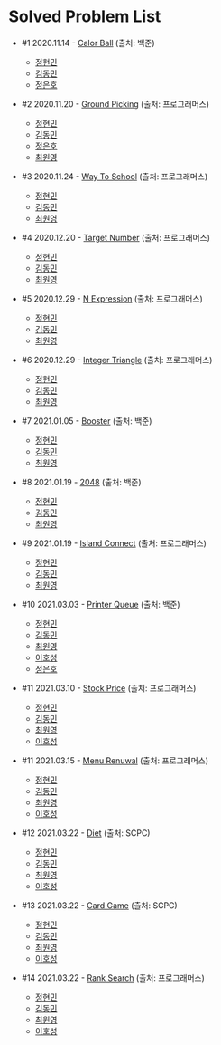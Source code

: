 # Solved Problem List
- #1 2020.11.14 - [Calor Ball](https://www.acmicpc.net/problem/10800) (출처: 백준)

  - [정현민](https://github.com/kalgory/201113_Color-Ball_JHM)
  - [김동민](https://github.com/kalgory/201113_Color-Ball_KDM)
  - [정은호](https://github.com/kalgory/201113_Color-Ball_JEH)


- #2 2020.11.20 - [Ground Picking](https://programmers.co.kr/learn/courses/30/lessons/12913) (출처: 프로그래머스)

  - [정현민](https://github.com/kalgory/201120_Ground-Picking_JHM)
  - [김동민](https://github.com/kalgory/201120_Ground-Picking_KDM)
  - [정은호](https://github.com/kalgory/201120_Ground-Picking_JEH)
  - [최원영](https://github.com/kalgory/201120_Ground-Picking_CWY)
  

- #3 2020.11.24 - [Way To School](https://programmers.co.kr/learn/courses/30/lessons/42898) (출처: 프로그래머스)

  - [정현민](https://github.com/kalgory/201124_Way-To-School_JHM)
  - [김동민](https://github.com/kalgory/201126_Way-To-School_KDM)
  - [최원영](https://github.com/kalgory/201126_Way-To-School_CWY)


- #4 2020.12.20 - [Target Number](https://programmers.co.kr/learn/courses/30/lessons/43165) (출처: 프로그래머스)

  - [정현민](https://github.com/kalgory/201220_Target-Number_JHM)
  - [김동민](https://github.com/kalgory/201220_Target-Number_KDM)
  - [최원영](https://github.com/kalgory/201220_Target-Number_CWY)
  
- #5 2020.12.29 - [N Expression](https://programmers.co.kr/learn/courses/30/lessons/42895) (출처: 프로그래머스)

  - [정현민](https://github.com/kalgory/201229_N-Expression_JHM)
  - [김동민](https://github.com/kalgory/201229_N-Expression_KDM)
  - [최원영](https://github.com/kalgory/201229_N-Expression_CWY)


- #6 2020.12.29 - [Integer Triangle](https://programmers.co.kr/learn/courses/30/lessons/43105) (출처: 프로그래머스)

  - [정현민](https://github.com/kalgory/201229_Integer-Triangle_JHM)
  - [김동민](https://github.com/kalgory/201229_Integer-Triangle_KDM)
  - [최원영](https://github.com/kalgory/201229_Integer-Triangle_CWY)
  
  
- #7 2021.01.05 - [Booster](https://www.acmicpc.net/problem/15955) (출처: 백준)

  -  [정현민](https://github.com/kalgory/210105_Booster_JHM)
  -  [김동민](https://github.com/kalgory/210105_Booster_KDM)
  -  [최원영](https://github.com/kalgory/210105_Booster_CWY)
  
- #8 2021.01.19 - [2048](https://www.acmicpc.net/problem/12100) (출처: 백준)

  -  [정현민](https://github.com/kalgory/210119_2048_JHM)
  -  [김동민](https://github.com/kalgory/210119_2048_KDM)
  -  [최원영](https://github.com/kalgory/210119_2048_CWY)
  
- #9 2021.01.19 - [Island Connect](https://programmers.co.kr/learn/courses/30/lessons/42861) (출처: 프로그래머스)

  -  [정현민](https://github.com/kalgory/210119_Island-Connect_JHM)
  -  [김동민](https://github.com/kalgory/210119_Island-Connect_KDM)
  -  [최원영](https://github.com/kalgory/210119_Island-Connect_CWY)
  
- #10 2021.03.03 - [Printer Queue](https://www.acmicpc.net/problem/1966) (출처: 백준)

  -  [정현민](https://github.com/kalgory/210303_Printer-Queue_JHM)
  -  [김동민](https://github.com/kalgory/210303_Printer-Queue_KDM)
  -  [최원영](https://github.com/kalgory/210303_Printer-Queue_CWY)
  -  [이호성](https://github.com/kalgory/210303_Printer-Queue_LHS)
  -  [정은호](https://github.com/kalgory/210303_Printer-Queue_JEH)

- #11 2021.03.10 - [Stock Price](https://programmers.co.kr/learn/courses/30/lessons/42584) (출처: 프로그래머스)

  -  [정현민](https://github.com/kalgory/210310_Stock-Price_JHM)
  -  [김동민](https://github.com/kalgory/210310_Stock-Price_KDM)
  -  [최원영](https://github.com/kalgory/210310_Stock-Price_CWY)
  -  [이호성](https://github.com/kalgory/210310_Stock-Price_LHS)

- #11 2021.03.15 - [Menu Renuwal](https://programmers.co.kr/learn/courses/30/lessons/72411) (출처: 프로그래머스)

  -  [정현민](https://github.com/kalgory/210315_Menu-Renewal_JHM)
  -  [김동민](https://github.com/kalgory/210315_Menu-Renewal_KDM)
  -  [최원영](https://github.com/kalgory/210315_Menu-Renewal_CWY)
  -  [이호성](https://github.com/kalgory/210315_Menu-Renewal_LHS)

- #12 2021.03.22 - [Diet](https://www.codeground.org) (출처: SCPC)

  -  [정현민](https://github.com/kalgory/210322_Diet_JHM)
  -  [김동민](https://github.com/kalgory/210322_Diet_KDM)
  -  [최원영](https://github.com/kalgory/210322_Diet_CWY)
  -  [이호성](https://github.com/kalgory/210322_Diet_LHS)

- #13 2021.03.22 - [Card Game](https://www.codeground.org) (출처: SCPC)

  -  [정현민](https://github.com/kalgory/210322_Card-Game_JHM)
  -  [김동민](https://github.com/kalgory/210322_Card-Game_KDM)
  -  [최원영](https://github.com/kalgory/210322_Card-Game_CWY)
  -  [이호성](https://github.com/kalgory/210322_Card-Game_LHS)

- #14 2021.03.22 - [Rank Search](https://programmers.co.kr/learn/courses/30/lessons/72412) (출처: 프로그래머스)

  -  [정현민](https://github.com/kalgory/210322_Menu-Research_JHM)
  -  [김동민](https://github.com/kalgory/210322_Menu-Research_KDM)
  -  [최원영](https://github.com/kalgory/210322_Menu-Research_CWY)
  -  [이호성](https://github.com/kalgory/210322_Menu-Research_LHS)
